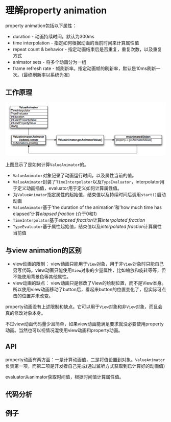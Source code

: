 # 理解property animation

property animation包括以下属性：

+ duration - 动画持续时间。默认为300ms
+ time interpolation - 指定如何根据动画的当前时间来计算属性值
+ repeat count & behavior - 指定动画结束后是否重复，重复次数，以及重复方式
+ animator sets - 将多个动画分为一组
+ frame refresh rate - 帧刷新率。指定动画帧的刷新率，默认是10ms刷新一次。(最终刷新率以系统为准)

## 工作原理

![](valueanimator.png)

上图显示了是如何计算`ValueAnimator`的。

+ `ValueAnimator`对象记录了动画运行时间，以及属性当前的值。
+ `ValueAnimator`封装了`TimeInterpolator`以及`TypeEvaluator`，interpolator用于定义动画插值，evaluator用于定义如何计算属性值。
+ 为`ValueAnimator`指定属性的起始值，结束值以及持续时间后调用`start()`启动动画
+ `ValueAnimator`基于'the duration of the animation'和'how much time has elapsed'计算*elapsed fraction* (介于0和1)
+ `TimeInterpolator`基于*elapsed fraction*计算*interpolated fraction*
+ `TypeEvaluator`基于属性起始值，结束值以及*interpolated fraction*计算属性当前值

## 与view animation的区别

+ view动画的限制： view动画只能用于`View`对象，用于非`View`对象时只能自己另写代码。view动画只能使用`View`对象的少量属性，比如缩放和旋转等等，但不能使用背景色等其他属性。
+ view动画的缺点： view动画只是修改了View的绘制位置，而不是View本身。所以使用view动画移动了button后，看起来button的位置变化了，但实际可点击的位置并未改变。

property动画没有上述限制和缺点。它可以用于`View`对象和非`View`对象，而且会真的修改对象本身。

不过view动画代码量少且简单，如果view动画能满足要求就没必要使用property动画。当然也可以视情况混使用view动画和property动画。

## API
property动画有两方面：一是计算动画值，二是将值设置到对象。`ValueAnimator`负责第一项，而第二项是开发者自己完成(通过监听方式获取到已计算好的动画值)

evaluator从animator获取时间值，根据时间值计算属性值。



## 代码分析

## 例子